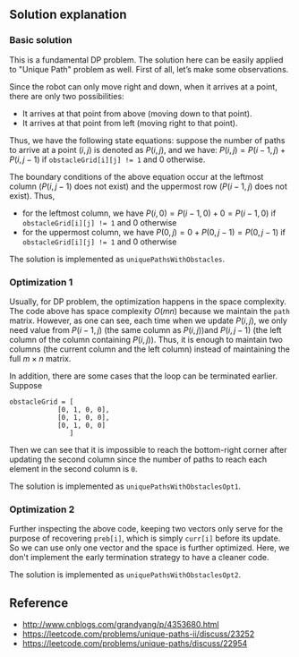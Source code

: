## Solution explanation

### Basic solution

This is a fundamental DP problem. The solution here can be easily applied to "Unique Path" problem as well.
First of all, let’s make some observations.

Since the robot can only move right and down, when it arrives at a point, there are only two possibilities:

- It arrives at that point from above (moving down to that point).
- It arrives at that point from left (moving right to that point).

Thus, we have the following state equations: suppose the number of paths to arrive at a point $(i, j)$ is denoted as 
$P(i,j)$, and we have: $P(i,j) = P(i - 1,j) + P(i,j - 1)$ if `obstacleGrid[i][j] != 1` and $0$ otherwise.

The boundary conditions of the above equation occur at the leftmost column 
($P(i, j - 1)$ does not exist) and the uppermost row ($P(i - 1, j)$ does not exist).
Thus, 

- for the leftmost column, we have $P(i,0) = P(i-1,0) + 0 = P(i-1,0)$ if `obstacleGrid[i][j] != 1` and $0$ otherwise
- for the uppermost column, we have $P(0,j) = 0 + P(0, j-1) = P(0, j-1)$ if `obstacleGrid[i][j] != 1` and $0$ otherwise 

The solution is implemented as `uniquePathsWithObstacles`.

### Optimization 1

Usually, for DP problem, the optimization happens in the space complexity. The code above has space 
complexity $O(mn)$ because we maintain the `path` matrix. However, as one can see, each time 
when we update $P(i,j)$, we only need value from $P(i-1, j)$ (the same column as $P(i,j)$)and 
$P(i,j-1)$ (the left column of the column containing $P(i,j)$). Thus, it is enough to maintain 
two columns (the current column and the left column) instead of maintaining the full $m\times n$ matrix. 

In addition, there are some cases that the loop can be terminated earlier. Suppose 

```
obstacleGrid = [
            [0, 1, 0, 0], 
            [0, 1, 0, 0], 
            [0, 1, 0, 0]
               ]
```

Then we can see that it is impossible to reach the bottom-right corner after updating the second column 
since the number of paths to reach each element in the second column is `0`. 

The solution is implemented as `uniquePathsWithObstaclesOpt1`.

### Optimization 2

Further inspecting the above code, keeping two vectors only serve for the purpose of recovering `preb[i]`, 
which is simply `curr[i]` before its update. So we can use only one vector and the space is further optimized.
Here, we don't implement the early termination strategy to have a cleaner code.

The solution is implemented as `uniquePathsWithObstaclesOpt2`.

## Reference

- http://www.cnblogs.com/grandyang/p/4353680.html
- https://leetcode.com/problems/unique-paths-ii/discuss/23252
- https://leetcode.com/problems/unique-paths/discuss/22954